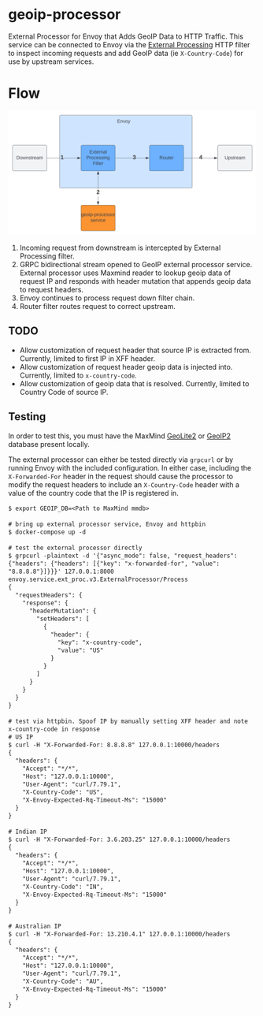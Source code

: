 # geoip-processor
External Processor for Envoy that Adds GeoIP Data to HTTP Traffic.  This service can be connected to Envoy via the 
[External Processing](https://www.envoyproxy.io/docs/envoy/latest/configuration/http/http_filters/ext_proc_filter) HTTP 
filter to inspect incoming requests and add GeoIP data (ie `X-Country-Code`) for use by upstream services.

# Flow
![GeoIP Flow Diagram](./assets/geoip-flow.svg)

1. Incoming request from downstream is intercepted by External Processing filter.
2. GRPC bidirectional stream opened to GeoIP external processor service.  External processor uses Maxmind reader to lookup geoip data of request IP and responds with header mutation that appends geoip data to request headers.
3. Envoy continues to process request down filter chain.
4. Router filter routes request to correct upstream.

## TODO
* Allow customization of request header that source IP is extracted from.  Currently, limited to first IP in XFF header.
* Allow customization of request header geoip data is injected into.  Currently, limited to `x-country-code`.
* Allow customization of geoip data that is resolved.  Currently, limited to Country Code of source IP.

## Testing
In order to test this, you must have the MaxMind [GeoLite2](http://dev.maxmind.com/geoip/geoip2/geolite2/) or 
[GeoIP2](http://www.maxmind.com/en/geolocation_landing) database present locally.

The external processor can either be tested directly via `grpcurl` or by running Envoy with the included configuration. 
In either case, including the `X-Forwarded-For` header in the request should cause the processor to modify the request 
headers to include an `X-Country-Code` header with a value of the country code that the IP is registered in.

```shell
$ export GEOIP_DB=<Path to MaxMind mmdb>

# bring up external processor service, Envoy and httpbin
$ docker-compose up -d

# test the external processor directly
$ grpcurl -plaintext -d '{"async_mode": false, "request_headers": {"headers": {"headers": [{"key": "x-forwarded-for", "value": "8.8.8.8"}]}}}' 127.0.0.1:8000 envoy.service.ext_proc.v3.ExternalProcessor/Process
{
  "requestHeaders": {
    "response": {
      "headerMutation": {
        "setHeaders": [
          {
            "header": {
              "key": "x-country-code",
              "value": "US"
            }
          }
        ]
      }
    }
  }
}

# test via httpbin. Spoof IP by manually setting XFF header and note x-country-code in response
# US IP
$ curl -H "X-Forwarded-For: 8.8.8.8" 127.0.0.1:10000/headers
{
  "headers": {
    "Accept": "*/*",
    "Host": "127.0.0.1:10000",
    "User-Agent": "curl/7.79.1",
    "X-Country-Code": "US",
    "X-Envoy-Expected-Rq-Timeout-Ms": "15000"
  }
}

# Indian IP
$ curl -H "X-Forwarded-For: 3.6.203.25" 127.0.0.1:10000/headers
{
  "headers": {
    "Accept": "*/*",
    "Host": "127.0.0.1:10000",
    "User-Agent": "curl/7.79.1",
    "X-Country-Code": "IN",
    "X-Envoy-Expected-Rq-Timeout-Ms": "15000"
  }
}

# Australian IP
$ curl -H "X-Forwarded-For: 13.210.4.1" 127.0.0.1:10000/headers
{
  "headers": {
    "Accept": "*/*",
    "Host": "127.0.0.1:10000",
    "User-Agent": "curl/7.79.1",
    "X-Country-Code": "AU",
    "X-Envoy-Expected-Rq-Timeout-Ms": "15000"
  }
}
```

